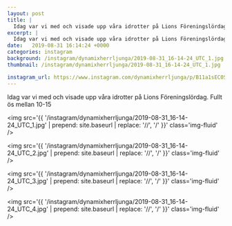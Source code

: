 ```yaml
---
layout: post
title: |
  Idag var vi med och visade upp våra idrotter på Lions Föreningslördag
excerpt: |
  Idag var vi med och visade upp våra idrotter på Lions Föreningslördag. Fullt ös mellan 10-15
date:   2019-08-31 16:14:24 +0000
categories: instagram
background: /instagram/dynamixherrljunga/2019-08-31_16-14-24_UTC_1.jpg
thumbnail: /instagram/dynamixherrljunga/2019-08-31_16-14-24_UTC_1.jpg

instagram_url: https://www.instagram.com/dynamixherrljunga/p/B11a1sEC0Sw
---
```

Idag var vi med och visade upp våra idrotter på Lions Föreningslördag. Fullt ös mellan 10-15



<img src='{{ '/instagram/dynamixherrljunga/2019-08-31_16-14-24_UTC_1.jpg' | prepend: site.baseurl | replace: '//', '/' }}' class='img-fluid' />


<img src='{{ '/instagram/dynamixherrljunga/2019-08-31_16-14-24_UTC_2.jpg' | prepend: site.baseurl | replace: '//', '/' }}' class='img-fluid' />


<img src='{{ '/instagram/dynamixherrljunga/2019-08-31_16-14-24_UTC_3.jpg' | prepend: site.baseurl | replace: '//', '/' }}' class='img-fluid' />


<img src='{{ '/instagram/dynamixherrljunga/2019-08-31_16-14-24_UTC_4.jpg' | prepend: site.baseurl | replace: '//', '/' }}' class='img-fluid' />

